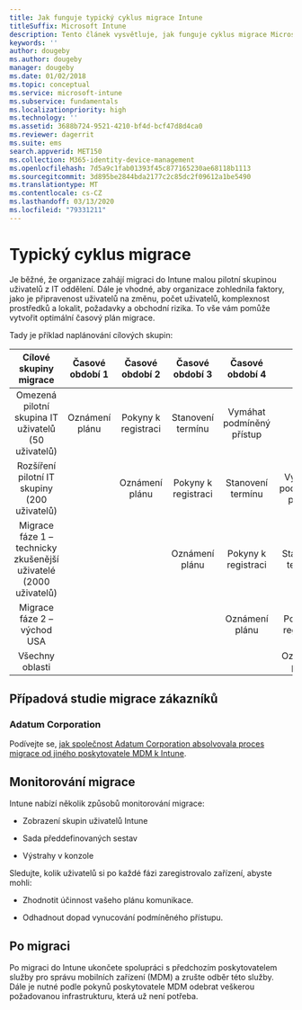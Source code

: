 ```yaml
---
title: Jak funguje typický cyklus migrace Intune
titleSuffix: Microsoft Intune
description: Tento článek vysvětluje, jak funguje cyklus migrace Microsoft Intune, a uvádí příklady aplikace cyklů migrace.
keywords: ''
author: dougeby
ms.author: dougeby
manager: dougeby
ms.date: 01/02/2018
ms.topic: conceptual
ms.service: microsoft-intune
ms.subservice: fundamentals
ms.localizationpriority: high
ms.technology: ''
ms.assetid: 3688b724-9521-4210-bf4d-bcf47d8d4ca0
ms.reviewer: dagerrit
ms.suite: ems
search.appverid: MET150
ms.collection: M365-identity-device-management
ms.openlocfilehash: 7d5a9c1fab01393f45c877165230ae68118b1113
ms.sourcegitcommit: 3d895be2844bda2177c2c85dc2f09612a1be5490
ms.translationtype: MT
ms.contentlocale: cs-CZ
ms.lasthandoff: 03/13/2020
ms.locfileid: "79331211"
---
```

# <a name="typical-migration-cycle"></a>Typický cyklus migrace

Je běžné, že organizace zahájí migraci do Intune malou pilotní skupinou uživatelů z IT oddělení. Dále je vhodné, aby organizace zohlednila faktory, jako je připravenost uživatelů na změnu, počet uživatelů, komplexnost prostředků a lokalit, požadavky a obchodní rizika. To vše vám pomůže vytvořit optimální časový plán migrace.

Tady je příklad naplánování cílových skupin:

  | **Cílové skupiny migrace** | **Časové období 1** | **Časové období 2** | **Časové období 3** | **Časové období 4** | **...**
|:---:|:---:|:---:|:---:|:---:|:---:|
| Omezená pilotní skupina IT uživatelů (50 uživatelů) | Oznámení plánu | Pokyny k registraci | Stanovení termínu | Vymáhat podmíněný přístup |  |                                                        
| Rozšíření pilotní IT skupiny (200 uživatelů) |  | Oznámení plánu | Pokyny k registraci | Stanovení termínu | Vymáhat podmíněný přístup |
| Migrace fáze 1 – technicky zkušenější uživatelé (2000 uživatelů) |  |  | Oznámení plánu | Pokyny k registraci | Stanovení termínu |
| Migrace fáze 2 – východ USA |  |  |  | Oznámení plánu | Pokyny k registraci |
| Všechny oblasti |  |  |  |  | Oznámení plánu |

## <a name="customer-migration-case-study"></a>Případová studie migrace zákazníků

### <a name="adatum-corporation"></a>Adatum Corporation

Podívejte se, [jak společnost Adatum Corporation absolvovala proces migrace od jiného poskytovatele MDM k Intune](https://gallery.technet.microsoft.com/Intune-migration-guide-893a95e3?redir=0).

## <a name="monitoring-migration"></a>Monitorování migrace

Intune nabízí několik způsobů monitorování migrace:

* Zobrazení skupin uživatelů Intune

* Sada předdefinovaných sestav

* Výstrahy v konzole

Sledujte, kolik uživatelů si po každé fázi zaregistrovalo zařízení, abyste mohli:

- Zhodnotit účinnost vašeho plánu komunikace.

- Odhadnout dopad vynucování podmíněného přístupu.


## <a name="post-migration"></a>Po migraci

Po migraci do Intune ukončete spolupráci s předchozím poskytovatelem služby pro správu mobilních zařízení (MDM) a zrušte odběr této služby. Dále je nutné podle pokynů poskytovatele MDM odebrat veškerou požadovanou infrastrukturu, která už není potřeba.

